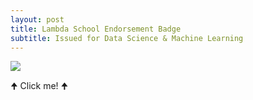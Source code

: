 ```yaml
---
layout: post
title: Lambda School Endorsement Badge
subtitle: Issued for Data Science & Machine Learning
---
```


[<img src="https://images.credly.com/size/340x340/images/a42aeb1e-e75a-44b1-9493-53bec90fcc33/lambda-badge-data-science.png">](https://www.credly.com/badges/cbea7568-bb45-470a-89af-1afaca8790f7/linked_in)

🠉   Click me!   🠉
